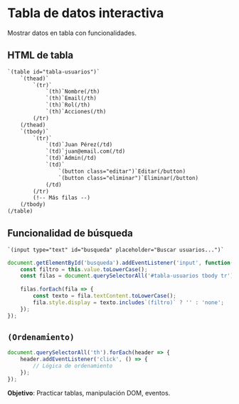 # Tabla de datos interactiva

Mostrar datos en tabla con funcionalidades.

## HTML de tabla

```html
`(table id="tabla-usuarios")`
    `(thead)`
        `(tr)`
            `(th)`Nombre(/th)
            `(th)`Email(/th)
            `(th)`Rol(/th)
            `(th)`Acciones(/th)
        (/tr)
    (/thead)
    `(tbody)`
        `(tr)`
            `(td)`Juan Pérez(/td)
            `(td)`juan@email.com(/td)
            `(td)`Admin(/td)
            `(td)`
                `(button class="editar")`Editar(/button)
                `(button class="eliminar")`Eliminar(/button)
            (/td)
        (/tr)
        (!-- Más filas --)
    (/tbody)
(/table)
```

## Funcionalidad de búsqueda

```html
`(input type="text" id="busqueda" placeholder="Buscar usuarios...")`
```

```javascript
document.getElementById('busqueda').addEventListener('input', function() {
    const filtro = this.value.toLowerCase();
    const filas = document.querySelectorAll('#tabla-usuarios tbody tr');
    
    filas.forEach(fila => {
        const texto = fila.textContent.toLowerCase();
        fila.style.display = texto.includes`(filtro)` ? '' : 'none';
    });
});
```

## ``(Ordenamiento)``

```javascript
document.querySelectorAll('th').forEach(header => {
    header.addEventListener('click', () => {
        // Lógica de ordenamiento
    });
});
```

**Objetivo**: Practicar tablas, manipulación DOM, eventos.